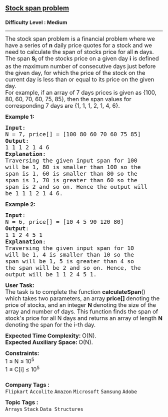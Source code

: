 <h2><a href="https://practice.geeksforgeeks.org/problems/stock-span-problem-1587115621/1?page=1&category[]=Stack&category[]=Queue&sprint=a663236c31453b969852f9ea22507634&sortBy=submissions">Stock span problem</a></h2><h3>Difficulty Level : Medium</h3><hr><div class="problems_problem_content__Xm_eO"><p><span style="font-size:18px">The stock span problem is a financial problem where we have a series of <strong>n</strong> daily price quotes for a stock and we need to calculate the span of stocks price for all <strong>n</strong> days.&nbsp;<br>
The span <strong>S<sub>i</sub></strong> of the stocks price on a given day <strong>i</strong> is defined as the maximum number of consecutive days just before the given day, for which the price of the stock on the current day is less than or equal to its price on the given day.<br>
For example, if an array of 7 days prices is given as {100, 80, 60, 70, 60, 75, 85}, then the span values for corresponding 7 days are {1, 1, 1, 2, 1, 4, 6}.</span></p>

<p><span style="font-size:18px"><strong>Example 1:</strong></span></p>

<pre><span style="font-size:18px"><strong>Input</strong>: 
N = 7, price[] = [100 80 60 70 60 75 85]
<strong>Output</strong>:
1 1 1 2 1 4 6
<strong>Explanation</strong>:
Traversing the given input span for&nbsp;100 
will be 1, 80 is smaller than 100 so the 
span is 1, 60 is smaller than 80 so the 
span is 1, 70 is greater than 60 so the 
span is 2 and so on. Hence the output will 
be 1 1 1 2 1 4 6.
</span></pre>

<p><span style="font-size:18px"><strong>Example 2:</strong></span></p>

<pre><span style="font-size:18px"><strong>Input</strong>: 
N = 6, price[] = [10 4 5 90 120 80]
<strong>Output</strong>:
1 1 2 4 5 1
<strong>Explanation</strong>:
Traversing the given input span for 10 
will be 1, 4 is smaller than 10 so the 
span will be 1, 5 is greater than 4 so 
the span will be 2 and so on. Hence, the 
output will be&nbsp;1 1 2 4 5 1.</span></pre>

<p><span style="font-size:18px"><strong>User Task:</strong><br>
The task is to complete the function&nbsp;<strong>calculateSpan</strong>() which takes two parameters, an array<strong> price[] </strong>denoting the price of stocks, and an integer <strong>N </strong>denoting the size of the array and number of days. This function finds the span of stock's price for all N&nbsp;days and returns an array of length <strong>N</strong> denoting the span for the i-th day.</span></p>

<p><span style="font-size:18px"><strong>Expected Time Complexity:&nbsp;</strong>O(N).<br>
<strong>Expected Auxiliary Space:&nbsp;</strong>O(N).</span></p>

<p><span style="font-size:18px"><strong>Constraints:</strong><br>
1 ≤ N ≤ 10<sup>5</sup><br>
1 ≤ C[i] ≤ 10<sup>5</sup></span></p>

<p><span style="font-size:18px"><img alt="" src="https://contribute.geeksforgeeks.org/wp-content/uploads/Stock_span.png"></span></p>
</div><p><span style=font-size:18px><strong>Company Tags : </strong><br><code>Flipkart</code>&nbsp;<code>Accolite</code>&nbsp;<code>Amazon</code>&nbsp;<code>Microsoft</code>&nbsp;<code>Samsung</code>&nbsp;<code>Adobe</code>&nbsp;<br><p><span style=font-size:18px><strong>Topic Tags : </strong><br><code>Arrays</code>&nbsp;<code>Stack</code>&nbsp;<code>Data Structures</code>&nbsp;